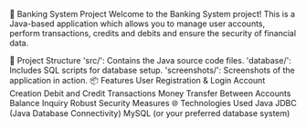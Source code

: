 🏦 Banking System Project
Welcome to the Banking System project! This is a Java-based application which allows you to manage user accounts, perform transactions, credits and debits and ensure the security of financial data.

📂 Project Structure
'src/': Contains the Java source code files.
'database/': Includes SQL scripts for database setup.
'screenshots/': Screenshots of the application in action.
📦 Features
User Registration & Login
Account Creation
Debit and Credit Transactions
Money Transfer Between Accounts
Balance Inquiry
Robust Security Measures
🌐 Technologies Used
Java
JDBC (Java Database Connectivity)
MySQL (or your preferred database system)
